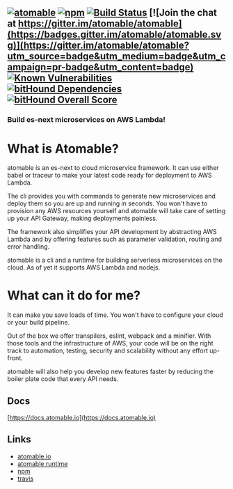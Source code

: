[![atomable](https://img.shields.io/badge/atomable.io--blue.svg)](https://atomable.io)
[![npm](https://img.shields.io/badge/npm-atomable-lightgrey.svg)](https://www.npmjs.com/package/atomable)
[![Build Status](https://travis-ci.org/atomable/atomable.svg?branch=master)](https://travis-ci.org/atomable/atomable)
[![Join the chat at https://gitter.im/atomable/atomable](https://badges.gitter.im/atomable/atomable.svg)](https://gitter.im/atomable/atomable?utm_source=badge&utm_medium=badge&utm_campaign=pr-badge&utm_content=badge)
[![Known Vulnerabilities](https://snyk.io/test/github/atomable/atomable/0e390d5f17accdfe409e86ddf1efe6dbcfd81a36/badge.svg)](https://snyk.io/test/github/atomable/atomable/0e390d5f17accdfe409e86ddf1efe6dbcfd81a36)
[![bitHound Dependencies](https://www.bithound.io/github/atomable/atomable/badges/dependencies.svg)](https://www.bithound.io/github/atomable/atomable/master/dependencies/npm)
[![bitHound Overall Score](https://www.bithound.io/github/atomable/atomable/badges/score.svg)](https://www.bithound.io/github/atomable/atomable)
---

### Build es-next microservices on AWS Lambda!

# What is Atomable?
atomable is an es-next to cloud microservice framework. It can use either babel or traceur to make your latest code ready for deployment to AWS Lambda.

The cli provides you with commands to generate new microservices and deploy them so you are up and running in seconds. You won't have to provision any AWS resources yourself and atomable will take care of setting up your API Gateway, making deployments painless.

The framework also simplifies your API development by abstracting AWS Lambda and by offering features such as parameter validation, routing and error handling.

atomable is a cli and a runtime for building serverless microservices on the cloud. As of yet it supports AWS Lambda and nodejs.


# What can it do for me?
It can make you save loads of time. You won't have to configure your cloud or your build pipeline.

Out of the box we offer transpilers, eslint, webpack and a minifier. With those tools and the infrastructure of AWS, your code will be on the right track to automation, testing, security and scalability without any effort up-front.

atomable will also help you develop new features faster by reducing the boiler plate code that every API needs.

## Docs
[https://docs.atomable.io](https://docs.atomable.io)

## Links
- [atomable.io](https://atomable.io)
- [atomable runtime](https://github.com/atomable/runtime)
- [npm](https://www.npmjs.com/package/atomable)
- [travis](https://travis-ci.org/atomable)
